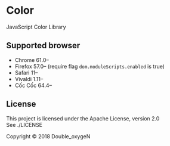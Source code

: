 # Color

JavaScript Color Library

## Supported browser

* Chrome 61.0–
* Firefox 57.0– (require flag `dom.moduleScripts.enabled` is true)
* Safari 11–
* Vivaldi 1.11–
* Cốc Cốc 64.4–

## License

This project is licensed under the Apache License, version 2.0  
See ./LICENSE

Copyright ©︎ 2018 Double_oxygeN
